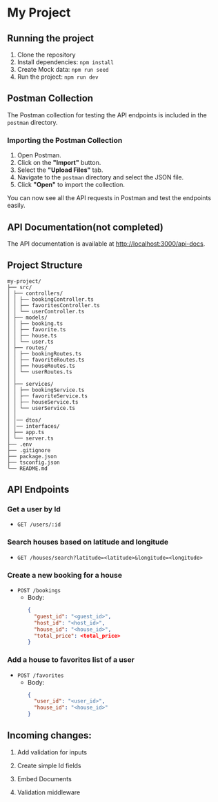# My Project

## Running the project

1. Clone the repository
2. Install dependencies: `npm install`
3. Create Mock data: `npm run seed`
4. Run the project: `npm run dev`

## Postman Collection

The Postman collection for testing the API endpoints is included in the `postman` directory.

### Importing the Postman Collection

1. Open Postman.
2. Click on the **"Import"** button.
3. Select the **"Upload Files"** tab.
4. Navigate to the `postman` directory and select the JSON file.
5. Click **"Open"** to import the collection.

You can now see all the API requests in Postman and test the endpoints easily.

## API Documentation(not completed)

The API documentation is available at [http://localhost:3000/api-docs](http://localhost:3000/api-docs).

## Project Structure

```
my-project/
├── src/
│ ├── controllers/
│ │ ├── bookingController.ts
│ │ ├── favoritesController.ts
│ │ └── userController.ts
│ ├── models/
│ │ ├── booking.ts
│ │ ├── favorite.ts
│ │ ├── house.ts
│ │ └── user.ts
│ ├── routes/
│ │ ├── bookingRoutes.ts
│ │ ├── favoriteRoutes.ts
│ │ ├── houseRoutes.ts
│ │ └── userRoutes.ts
│ │
│ ├── services/
│ │ ├── bookingService.ts
│ │ ├── favoriteService.ts
│ │ ├── houseService.ts
│ │ └── userService.ts
│ │
│ │── dtos/
│ │── interfaces/
│ ├── app.ts
│ └── server.ts
├── .env
├── .gitignore
├── package.json
├── tsconfig.json
└── README.md
```

## API Endpoints

### Get a user by Id

- `GET /users/:id`

### Search houses based on latitude and longitude

- `GET /houses/search?latitude=<latitude>&longitude=<longitude>`

### Create a new booking for a house

- `POST /bookings`
  - Body:
    ```json
    {
      "guest_id": "<guest_id>",
      "host_id": "<host_id>",
      "house_id": "<house_id>",
      "total_price": <total_price>
    }
    ```

### Add a house to favorites list of a user

- `POST /favorites`
  - Body:
    ```json
    {
      "user_id": "<user_id>",
      "house_id": "<house_id>"
    }
    ```

## Incoming changes:

1. Add validation for inputs

2. Create simple Id fields

3. Embed Documents

4. Validation middleware
